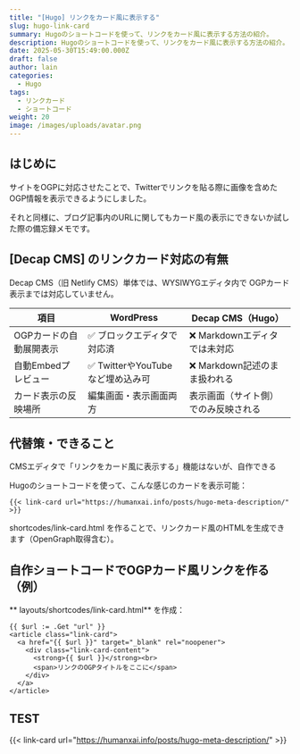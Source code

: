 ```yaml
---
title: "[Hugo] リンクをカード風に表示する"
slug: hugo-link-card
summary: Hugoのショートコードを使って、リンクをカード風に表示する方法の紹介。
description: Hugoのショートコードを使って、リンクをカード風に表示する方法の紹介。
date: 2025-05-30T15:49:00.000Z
draft: false
author: lain
categories:
  - Hugo
tags:
  - リンクカード
  - ショートコード
weight: 20
image: /images/uploads/avatar.png
---
```



## はじめに

サイトをOGPに対応させたことで、Twitterでリンクを貼る際に画像を含めたOGP情報を表示できるようにしました。

それと同様に、ブログ記事内のURLに関してもカード風の表示にできないか試した際の備忘録メモです。

## [Decap CMS] のリンクカード対応の有無


Decap CMS（旧 Netlify CMS）単体では、WYSIWYGエディタ内で OGPカード表示までは対応していません。



| 項目 | WordPress | Decap CMS（Hugo）|
| ---- | ---- | ---- |
| OGPカードの自動展開表示|✅ ブロックエディタで対応済|❌ Markdownエディタでは未対応|
|自動Embedプレビュー|✅ TwitterやYouTubeなど埋め込み可|❌ Markdown記述のまま扱われる|
|カード表示の反映場所|編集画面・表示画面両方|表示画面（サイト側）でのみ反映される|


## 代替策・できること

CMSエディタで「リンクをカード風に表示する」機能はないが、自作できる<br>

 Hugoのショートコードを使って、こんな感じのカードを表示可能：

```
{{< link-card url="https://humanxai.info/posts/hugo-meta-description/" >}}
```
shortcodes/link-card.html を作ることで、リンクカード風のHTMLを生成できます（OpenGraph取得含む）。


## 自作ショートコードでOGPカード風リンクを作る（例）

 ** layouts/shortcodes/link-card.html** を作成：

```
{{ $url := .Get "url" }}
<article class="link-card">
  <a href="{{ $url }}" target="_blank" rel="noopener">
    <div class="link-card-content">
      <strong>{{ $url }}</strong><br>
      <span>リンクのOGPタイトルをここに</span>
    </div>
  </a>
</article>

```


## TEST

{{< link-card url="https://humanxai.info/posts/hugo-meta-description/" >}}
